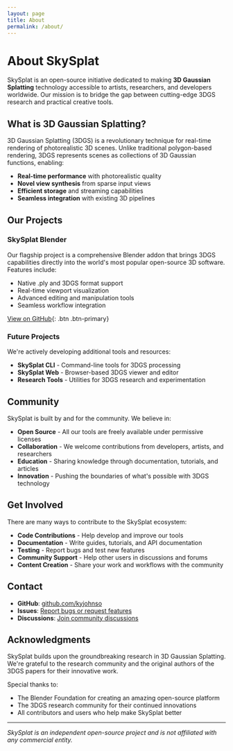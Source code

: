 ```yaml
---
layout: page
title: About
permalink: /about/
---
```


# About SkySplat

SkySplat is an open-source initiative dedicated to making **3D Gaussian Splatting** technology accessible to artists, researchers, and developers worldwide. Our mission is to bridge the gap between cutting-edge 3DGS research and practical creative tools.

## What is 3D Gaussian Splatting?

3D Gaussian Splatting (3DGS) is a revolutionary technique for real-time rendering of photorealistic 3D scenes. Unlike traditional polygon-based rendering, 3DGS represents scenes as collections of 3D Gaussian functions, enabling:

- **Real-time performance** with photorealistic quality
- **Novel view synthesis** from sparse input views
- **Efficient storage** and streaming capabilities
- **Seamless integration** with existing 3D pipelines

## Our Projects

### SkySplat Blender
Our flagship project is a comprehensive Blender addon that brings 3DGS capabilities directly into the world's most popular open-source 3D software. Features include:

- Native .ply and 3DGS format support
- Real-time viewport visualization
- Advanced editing and manipulation tools
- Seamless workflow integration

[View on GitHub](https://github.com/kyjohnso/skysplat_blender){: .btn .btn-primary}

### Future Projects
We're actively developing additional tools and resources:

- **SkySplat CLI** - Command-line tools for 3DGS processing
- **SkySplat Web** - Browser-based 3DGS viewer and editor
- **Research Tools** - Utilities for 3DGS research and experimentation

## Community

SkySplat is built by and for the community. We believe in:

- **Open Source** - All our tools are freely available under permissive licenses
- **Collaboration** - We welcome contributions from developers, artists, and researchers
- **Education** - Sharing knowledge through documentation, tutorials, and articles
- **Innovation** - Pushing the boundaries of what's possible with 3DGS technology

## Get Involved

There are many ways to contribute to the SkySplat ecosystem:

- **Code Contributions** - Help develop and improve our tools
- **Documentation** - Write guides, tutorials, and API documentation
- **Testing** - Report bugs and test new features
- **Community Support** - Help other users in discussions and forums
- **Content Creation** - Share your work and workflows with the community

## Contact

- **GitHub**: [github.com/kyjohnso](https://github.com/kyjohnso)
- **Issues**: [Report bugs or request features](https://github.com/kyjohnso/skysplat_blender/issues)
- **Discussions**: [Join community discussions](https://github.com/kyjohnso/skysplat_blender/discussions)

## Acknowledgments

SkySplat builds upon the groundbreaking research in 3D Gaussian Splatting. We're grateful to the research community and the original authors of the 3DGS papers for their innovative work.

Special thanks to:
- The Blender Foundation for creating an amazing open-source platform
- The 3DGS research community for their continued innovations
- All contributors and users who help make SkySplat better

---

*SkySplat is an independent open-source project and is not affiliated with any commercial entity.*